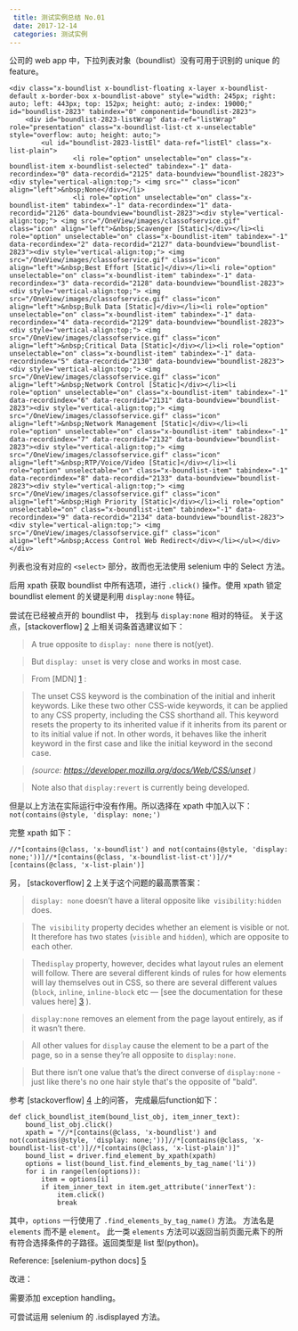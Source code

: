 ```yaml
---
 title: 测试实例总结 No.01
 date: 2017-12-14
 categories: 测试实例
---
```


公司的 web app 中，下拉列表对象（boundlist）没有可用于识别的 unique 的 feature。
~~~~{html}
<div class="x-boundlist x-boundlist-floating x-layer x-boundlist-default x-border-box x-boundlist-above" style="width: 245px; right: auto; left: 443px; top: 152px; height: auto; z-index: 19000;" id="boundlist-2823" tabindex="0" componentid="boundlist-2823">
    <div id="boundlist-2823-listWrap" data-ref="listWrap" role="presentation" class="x-boundlist-list-ct x-unselectable" style="overflow: auto; height: auto;">
        <ul id="boundlist-2823-listEl" data-ref="listEl" class="x-list-plain">
                <li role="option" unselectable="on" class="x-boundlist-item x-boundlist-selected" tabindex="-1" data-recordindex="0" data-recordid="2125" data-boundview="boundlist-2823"><div style="vertical-align:top;"> <img src="" class="icon" align="left">&nbsp;None</div></li>
                <li role="option" unselectable="on" class="x-boundlist-item" tabindex="-1" data-recordindex="1" data-recordid="2126" data-boundview="boundlist-2823"><div style="vertical-align:top;"> <img src="/OneView/images/classofservice.gif" class="icon" align="left">&nbsp;Scavenger [Static]</div></li><li role="option" unselectable="on" class="x-boundlist-item" tabindex="-1" data-recordindex="2" data-recordid="2127" data-boundview="boundlist-2823"><div style="vertical-align:top;"> <img src="/OneView/images/classofservice.gif" class="icon" align="left">&nbsp;Best Effort [Static]</div></li><li role="option" unselectable="on" class="x-boundlist-item" tabindex="-1" data-recordindex="3" data-recordid="2128" data-boundview="boundlist-2823"><div style="vertical-align:top;"> <img src="/OneView/images/classofservice.gif" class="icon" align="left">&nbsp;Bulk Data [Static]</div></li><li role="option" unselectable="on" class="x-boundlist-item" tabindex="-1" data-recordindex="4" data-recordid="2129" data-boundview="boundlist-2823"><div style="vertical-align:top;"> <img src="/OneView/images/classofservice.gif" class="icon" align="left">&nbsp;Critical Data [Static]</div></li><li role="option" unselectable="on" class="x-boundlist-item" tabindex="-1" data-recordindex="5" data-recordid="2130" data-boundview="boundlist-2823"><div style="vertical-align:top;"> <img src="/OneView/images/classofservice.gif" class="icon" align="left">&nbsp;Network Control [Static]</div></li><li role="option" unselectable="on" class="x-boundlist-item" tabindex="-1" data-recordindex="6" data-recordid="2131" data-boundview="boundlist-2823"><div style="vertical-align:top;"> <img src="/OneView/images/classofservice.gif" class="icon" align="left">&nbsp;Network Management [Static]</div></li><li role="option" unselectable="on" class="x-boundlist-item" tabindex="-1" data-recordindex="7" data-recordid="2132" data-boundview="boundlist-2823"><div style="vertical-align:top;"> <img src="/OneView/images/classofservice.gif" class="icon" align="left">&nbsp;RTP/Voice/Video [Static]</div></li><li role="option" unselectable="on" class="x-boundlist-item" tabindex="-1" data-recordindex="8" data-recordid="2133" data-boundview="boundlist-2823"><div style="vertical-align:top;"> <img src="/OneView/images/classofservice.gif" class="icon" align="left">&nbsp;High Priority [Static]</div></li><li role="option" unselectable="on" class="x-boundlist-item" tabindex="-1" data-recordindex="9" data-recordid="2134" data-boundview="boundlist-2823"><div style="vertical-align:top;"> <img src="/OneView/images/classofservice.gif" class="icon" align="left">&nbsp;Access Control Web Redirect</div></li></ul></div></div>
~~~~

列表也没有对应的 `<select>` 部分，故而也无法使用 selenium 中的 Select 方法。


后用 xpath 获取 boundlist 中所有选项，进行 `.click()` 操作。使用 xpath 锁定 boundlist element 的关键是利用 `display:none` 特征。

尝试在已经被点开的 boundlist 中， 找到与 `display:none` 相对的特征。  关于这点，[stackoverflow] [2] 上相关词条首选建议如下：

> A true opposite to `display: none` there is not(yet).

> But `display: unset` is very close and works in most case.

> From [MDN] [1] :

> The unset CSS keyword is the combination of the initial and inherit keywords. Like these two other CSS-wide keywords, it can be applied to any CSS property, including the CSS shorthand all. This keyword resets the property to its inherited value if it inherits from its parent or to its initial value if not. In other words, it behaves like the inherit keyword in the first case and like the initial keyword in the second case.

>*(source: https://developer.mozilla.org/docs/Web/CSS/unset )*

> Note also that `display:revert` is currently being developed.

但是以上方法在实际运行中没有作用。所以选择在 xpath 中加入以下：`not(contains(@style, 'display: none;')`

完整 xpath 如下：
~~~~{xpath}
//*[contains(@class, 'x-boundlist') and not(contains(@style, 'display: none;'))]//*[contains(@class, 'x-boundlist-list-ct')]//*[contains(@class, 'x-list-plain')]
~~~~

另， [stackoverflow] [2] 上关于这个问题的最高票答案：

>`display: none` doesn’t have a literal opposite like` visibility:hidden` does.

>The` visibility` property decides whether an element is visible or not. It therefore has two states (`visible` and `hidden`), which are opposite to each other.

>The`display` property, however, decides what layout rules an element will follow. There are several different kinds of rules for how elements will lay themselves out in CSS, so there are several different values (`block`, `inline`, `inline-block` etc — [see the documentation for these values here] [3] ).

>`display:none` removes an element from the page layout entirely, as if it wasn’t there.

>All other values for `display` cause the element to be a part of the page, so in a sense they’re all opposite to `display:none`.

>But there isn’t one value that’s the direct converse of `display:none` - just like there's no one hair style that's the opposite of "bald".

参考 [stackoverflow] [4] 上的问答， 完成最后function如下：
~~~~{python}
def click_boundlist_item(bound_list_obj, item_inner_text):
    bound_list_obj.click()
    xpath = "//*[contains(@class, 'x-boundlist') and not(contains(@style, 'display: none;'))]//*[contains(@class, 'x-boundlist-list-ct')]//*[contains(@class, 'x-list-plain')]"
    bound_list = driver.find_element_by_xpath(xpath)
    options = list(bound_list.find_elements_by_tag_name('li'))
    for i in range(len(options)):
        item = options[i]
        if item_inner_text in item.get_attribute('innerText'):
            item.click()
            break
~~~~
其中，`options` 一行使用了 `.find_elements_by_tag_name()` 方法。 方法名是 `elements` 而不是 `element`。 此一类 `elements` 方法可以返回当前页面元素下的所有符合选择条件的子路径。返回类型是 list 型(python)。

Reference: [selenium-python docs] [5]

改进：

需要添加 exception handling。

可尝试运用 selenium 的 .isdisplayed 方法。

[1]: https://developer.mozilla.org/docs/Web/CSS/unset
[2]: http://stackoverflow.com/questions/17630945/is-there-an-opposite-to-displaynone
[3]: https://www.w3.org/TR/CSS2/visuren.html#display-prop
[4]: http://stackoverflow.com/questions/16296490/how-to-handle-combo-boxes-of-extjs-in-selenium-webdriver
[5]: https://selenium-python.readthedocs.io/locating-elements.html
